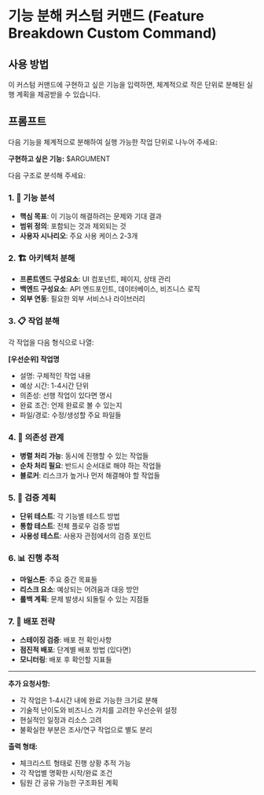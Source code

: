 # 기능 분해 커스텀 커맨드 (Feature Breakdown Custom Command)

## 사용 방법

이 커스텀 커맨드에 구현하고 싶은 기능을 입력하면, 체계적으로 작은 단위로 분해된 실행 계획을 제공받을 수 있습니다.

## 프롬프트

다음 기능을 체계적으로 분해하여 실행 가능한 작업 단위로 나누어 주세요:

**구현하고 싶은 기능:** $ARGUMENT

다음 구조로 분석해 주세요:

### 1. 🎯 기능 분석

- **핵심 목표**: 이 기능이 해결하려는 문제와 기대 결과
- **범위 정의**: 포함되는 것과 제외되는 것
- **사용자 시나리오**: 주요 사용 케이스 2-3개

### 2. 🏗️ 아키텍처 분해

- **프론트엔드 구성요소**: UI 컴포넌트, 페이지, 상태 관리
- **백엔드 구성요소**: API 엔드포인트, 데이터베이스, 비즈니스 로직
- **외부 연동**: 필요한 외부 서비스나 라이브러리

### 3. 📋 작업 분해

각 작업을 다음 형식으로 나열:

**[우선순위] 작업명**

- 설명: 구체적인 작업 내용
- 예상 시간: 1-4시간 단위
- 의존성: 선행 작업이 있다면 명시
- 완료 조건: 언제 완료로 볼 수 있는지
- 파일/경로: 수정/생성할 주요 파일들

### 4. 🔄 의존성 관계

- **병렬 처리 가능**: 동시에 진행할 수 있는 작업들
- **순차 처리 필요**: 반드시 순서대로 해야 하는 작업들
- **블로커**: 리스크가 높거나 먼저 해결해야 할 작업들

### 5. 🧪 검증 계획

- **단위 테스트**: 각 기능별 테스트 방법
- **통합 테스트**: 전체 플로우 검증 방법
- **사용성 테스트**: 사용자 관점에서의 검증 포인트

### 6. 📊 진행 추적

- **마일스톤**: 주요 중간 목표들
- **리스크 요소**: 예상되는 어려움과 대응 방안
- **롤백 계획**: 문제 발생시 되돌릴 수 있는 지점들

### 7. 🚀 배포 전략

- **스테이징 검증**: 배포 전 확인사항
- **점진적 배포**: 단계별 배포 방법 (있다면)
- **모니터링**: 배포 후 확인할 지표들

---

**추가 요청사항:**

- 각 작업은 1-4시간 내에 완료 가능한 크기로 분해
- 기술적 난이도와 비즈니스 가치를 고려한 우선순위 설정
- 현실적인 일정과 리소스 고려
- 불확실한 부분은 조사/연구 작업으로 별도 분리

**출력 형태:**

- 체크리스트 형태로 진행 상황 추적 가능
- 각 작업별 명확한 시작/완료 조건
- 팀원 간 공유 가능한 구조화된 계획
